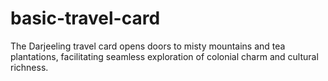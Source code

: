 # basic-travel-card
The Darjeeling travel card opens doors to misty mountains and tea plantations, facilitating seamless exploration of colonial charm and cultural richness.
